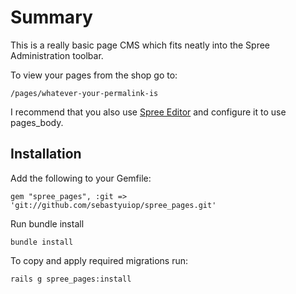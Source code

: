 Summary
=======

This is a really basic page CMS which fits neatly into the Spree Administration toolbar.

To view your pages from the shop go to:

    /pages/whatever-your-permalink-is

I recommend that you also use [Spree Editor](https://github.com/spree/spree_editor) and configure it to use pages_body.

Installation
------------
Add the following to your Gemfile: 

    gem "spree_pages", :git => 'git://github.com/sebastyuiop/spree_pages.git'

Run bundle install

    bundle install

To copy and apply required migrations run:

    rails g spree_pages:install
